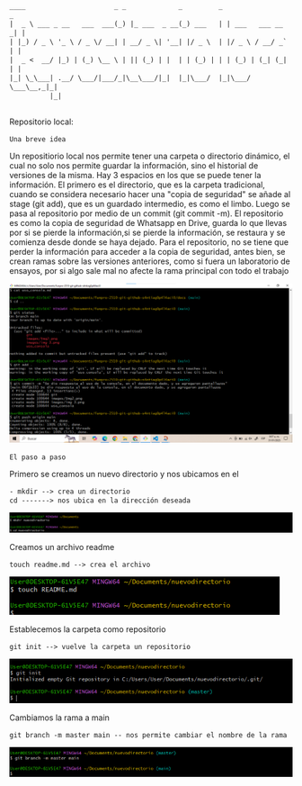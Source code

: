 ```
____                      _ _             _         _                 _ 
|  _ \ ___ _ __   ___  ___(_) |_ ___  _ __(_) ___   | | ___   ___ __ _| |
| |_) / _ \ '_ \ / _ \/ __| | __/ _ \| '__| |/ _ \  | |/ _ \ / __/ _` | |
|  _ <  __/ |_) | (_) \__ \ | || (_) | |  | | (_) | | | (_) | (_| (_| | |
|_| \_\___| .__/ \___/|___/_|\__\___/|_|  |_|\___/  |_|\___/ \___\__,_|_|
          |_|
          
```

Repositorio local: 

    Una breve idea

Un repositiorio local nos permite tener una carpeta o directorio dinámico, el cual no solo nos permite guardar la información, sino el historial de versiones de la misma. Hay 3 espacios en los que se puede tener la información. El primero es el directorio, que es la carpeta tradicional, cuando se considera necesario hacer una "copia de seguridad" se añade al stage (git add), que es un guardado intermedio, es como el limbo. Luego se pasa al repositorio por medio de un commit (git commit -m). El repositorio es como la copia de seguridad de Whatsapp en Drive, guarda lo que llevas por si se pierde la información,si se pierde la información, se restaura y se comienza desde donde se haya dejado. Para el repositorio, no se tiene que perder la información para acceder a la copia de seguridad, antes bien, se crean ramas sobre las versiones anteriores, como si fuera un laboratorio de ensayos, por si algo sale mal no afecte la rama principal con todo el trabajo



![Image](../images/img4.png)


    El paso a paso

Primero se creamos un nuevo directorio y nos ubicamos en el 
```
- mkdir --> crea un directorio
cd -------> nos ubica en la dirección deseada

```
![Image](../images/imga.png)


Creamos un archivo readme

```
touch readme.md --> crea el archivo
```
![Image](../images/imgb.png)


Establecemos la carpeta como repositorio

```
git init --> vuelve la carpeta un repositorio
```
![Image](../images/imgc.png)

Cambiamos la rama a main

```
git branch -m master main -- nos permite cambiar el nombre de la rama
```
![Image](../images/imgd.png)

